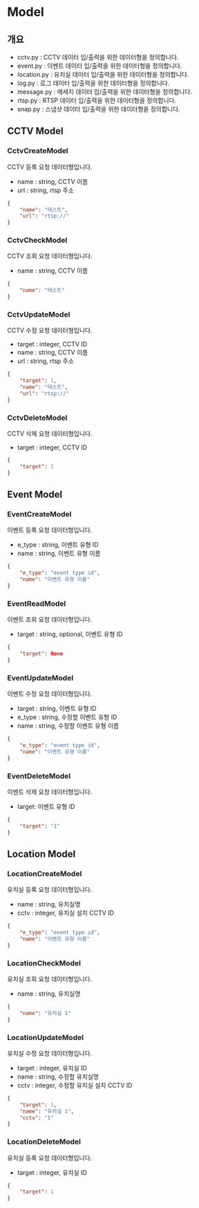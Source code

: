# Model

## 개요

-   cctv.py : CCTV 데이터 입/출력을 위한 데이터형을 정의합니다.
-   event.py : 이벤트 데이터 입/출력을 위한 데이터형을 정의합니다.
-   location.py : 유치실 데이터 입/출력을 위한 데이터형을 정의합니다.
-   log.py : 로그 데이터 입/출력을 위한 데이터형을 정의합니다.
-   message.py : 메세지 데이터 입/출력을 위한 데이터형을 정의합니다.
-   rtsp.py : RTSP 데이터 입/출력을 위한 데이터형을 정의합니다.
-   snap.py : 스냅샷 데이터 입/출력을 위한 데이터형을 정의합니다.

## CCTV Model

### CctvCreateModel

CCTV 등록 요청 데이터형입니다.

-   name : string, CCTV 이름
-   url : string, rtsp 주소

```json
{
    "name": "테스트",
    "url": "rtsp://"
}
```

### CctvCheckModel

CCTV 조회 요청 데이터형입니다.

-   name : string, CCTV 이름

```json
{
    "name": "테스트"
}
```

### CctvUpdateModel

CCTV 수정 요청 데이터형입니다.

-   target : integer, CCTV ID
-   name : string, CCTV 이름
-   url : string, rtsp 주소

```json
{
    "target": 1,
    "name": "테스트",
    "url": "rtsp://"
}
```

### CctvDeleteModel

CCTV 삭제 요청 데이터형입니다.

-   target : integer, CCTV ID

```json
{
    "target": 1
}
```

## Event Model

### EventCreateModel

이벤트 등록 요청 데이터형입니다.

-   e_type : string, 이벤트 유형 ID
-   name : string, 이벤트 유형 이름

```json
{
    "e_type": "event type id",
    "name": "이벤트 유형 이름"
}
```

### EventReadModel

이벤트 조회 요청 데이터형입니다.

-   target : string, optional, 이벤트 유형 ID

```json
{
    "target": None
}
```

### EventUpdateModel

이벤트 수정 요청 데이터형입니다.

-   target : string, 이벤트 유형 ID
-   e_type : string, 수정할 이벤트 유형 ID
-   name : string, 수정할 이벤트 유형 이름

```json
{
    "e_type": "event type id",
    "name": "이벤트 유형 이름"
}
```

### EventDeleteModel

이벤트 삭제 요청 데이터형입니다.

-   target: 이벤트 유형 ID

```json
{
    "target": "1"
}
```

## Location Model

### LocationCreateModel

유치실 등록 요청 데이터형입니다.

-   name : string, 유치실명
-   cctv : integer, 유치실 설치 CCTV ID

```json
{
    "e_type": "event type id",
    "name": "이벤트 유형 이름"
}
```

### LocationCheckModel

유치실 조회 요청 데이터형입니다.

-   name : string, 유치실명

```json
{
    "name": "유치실 1"
}
```

### LocationUpdateModel

유치실 수정 요청 데이터형입니다.

-   target : integer, 유치실 ID
-   name : string, 수정할 유치실명
-   cctv : integer, 수정할 유치실 설치 CCTV ID

```json
{
    "target": 1,
    "name": "유치실 1",
    "cctv": "1"
}
```

### LocationDeleteModel

유치실 등록 요청 데이터형입니다.

-   target : integer, 유치실 ID

```json
{
    "target": 1
}
```
